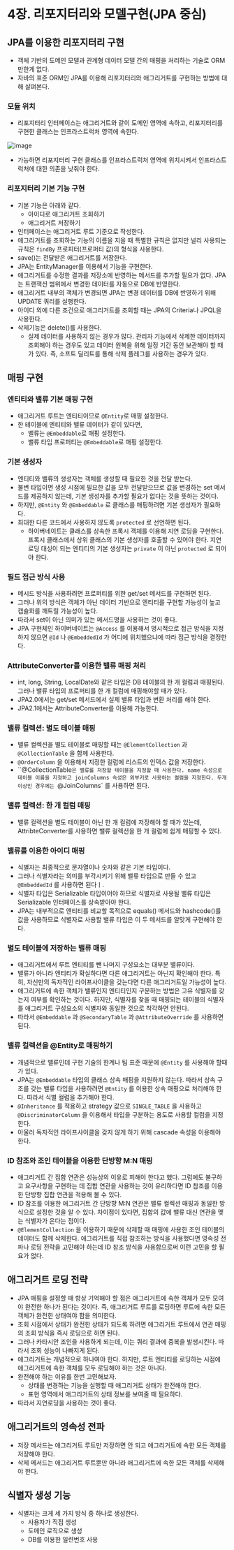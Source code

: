 # 4장. 리포지터리와 모델구현(JPA 중심)

## JPA를 이용한 리포지터리 구현

- 객체 기반의 도메인 모델과 관계형 데이터 모델 간의 매핑을 처리하는 기술로 ORM 만한게 없다.
- 자바의 표준 ORM인 JPA를 이용해 리포지터리와 애그리거트를 구현하는 방법에 대해 살펴본다.

### 모듈 위치

- 리포지터리 인터페이스는 애그리거트와 같이 도메인 영역에 속하고, 리포지터리를 구현한 클래스는 인프라스트럭처 영역에 속한다.

![image](https://user-images.githubusercontent.com/53366407/124349538-826f4700-dc2a-11eb-96b2-fc916f2a3df3.png)

- 가능하면 리포지터리 구현 클래스를 인프라스트럭처 영역에 위치시켜서 인프라스트럭처에 대한 의존을 낮춰야 한다.

### 리포지터리 기본 기능 구현

- 기본 기능은 아래와 같다.
    - 아이디로 애그리거트 조회하기
    - 애그리거트 저장하기
- 인터페이스는 애그리거트 루트 기준으로 작성한다.
- 애그리거트를 조회하는 기능의 이름을 지을 때 특별한 규칙은 없지만 널리 사용되는 규칙은 `findBy` 프로피터(프로퍼티 값)의 형식을 사용한다.
- save()는 전달받은 애그리거트를 저장한다.
- JPA는 EntityManager를 이용해서 기능을 구현한다.
- 애그리거트를 수정한 결과를 저장소에 반영하는 메서드를 추가할 필요가 없다. JPA는 트랜잭션 범위에서 변경한 데이터를 자동으로 DB에 반영한다.
- 애그리거트 내부의 객체가 변경되면 JPA는 변경 데이터를 DB에 반영하기 위해 UPDATE 쿼리를 실행한다.
- 아이디 외에 다른 조건으로 애그리거트를 조회할 때는 JPA의 Criteria나 JPQL을 사용한다.
- 삭제기능은 delete()를 사용한다.
    - 실제 데이터를 사용하지 않는 경우가 많다. 관리자 기능에서 삭제한 데이터까지 조회해야 하는 경우도 있고 데이터 원복을 위해 일정 기간 동안 보관해야 할 때가 있다. 즉, 소프트 딜리트를 통해 삭제 플레그를 사용하는 경우가 있다.

## 매핑 구현

### 엔티티와 밸류 기본 매핑 구현

- 애그리거트 루트는 엔티티이므로 `@Entity`로 매핑 설정한다.
- 한 테이블에 엔티티와 밸류 데이터가 같이 있다면,
    - 밸류는 `@Embeddable`로 매핑 설정한다.
    - 밸류 타입 프로퍼티는 `@Embeddable`로 매핑 설정한다.

### 기본 생성자

- 엔티티와 밸류의 생성자는 객체를 생성할 때 필요한 것을 전달 받는다.
- 불변 타입이면 생성 시점에 필요한 값을 모두 전달받으므로 값을 변경하는 set 메서드를 제공하지 않는데, 기본 생성자를 추가할 필요가 없다는 것을 뜻하는 것이다.
- 하지만, `@Entity` 와 `@Embeddable` 로 클래스를 매핑하려면 기본 생성자가 필요하다.
- 최대한 다른 코드에서 사용하지 않도록 `protected` 로 선언하면 된다.
    - 하이버네이트는 클래스를 상속한 프록시 객체를 이용해 지연 로딩을 구현한다. 프록시 클래스에서 상위 클래스의 기본 생성자를 호출할 수 있어야 한다. 지연 로딩 대싱이 되는 엔티티의 기본 생성자는 `private` 이 아닌 `protected` 로 되어야 한다.

### 필드 접근 방식 사용

- 메시드 방식을 사용하려면 프로퍼티를 위한 get/set 메서드를 구현하면 된다.
- 그러나 위의 방식은 객체가 아닌 데이터 기반으로 엔티티를 구현할 가능성이 높고 캡슐화를 깨트릴 가능성이 높다.
- 따라서 set이 아닌 의미가 있는 메서드명을 사용하는 것이 좋다.
- JPA 구현체인 하이버네이트는 `@Access` 를 이용해서 명시적으로 접근 방식을 지정하지 않으면 `@Id` 나 `@EmbeddedId` 가 어디에 위치했으냐에 따라 접근 방식을 결정한다.

### AttributeConverter를 이용한 밸류 매핑 처리

- int, long, String, LocalDate와 같은 타입은 DB 테이블의 한 개 컬럼과 매핑된다. 그러나 밸류 타입의 프로퍼티를 한 개 컬럼에 매핑해야할 때가 있다.
- JPA2.0에서는 get/set 메서드에서 실제 밸류 타입과 변환 처리를 해야 한다.
- JPA2.1에서는 AttributeConverter를 이용해 가능한다.

### 밸류 컬렉션: 별도 테이블 매핑

- 밸류 컬렉션을 별도 테이블로 매핑할 때는 `@ElementCollection` 과 `@CollectionTable` 을 함께 사용한다.
- `@OrderColumn` 을 이용해서 지정한 컬럼에 리스트의 인덱스 값을 저장한다.
- ``@CollectionTable`은 밸류를 저장할 테이블을 지정할 때 사용한다. name 속성으로 테이블 이름을 지정하고 joinColumns 속성은 외부키로 사용하는 컬럼을 지정한다. 두개 이상인 경우에는 `@JoinColumns` 를 사용하면 된다.

### 밸류 컬렉션: 한 개 컬럼 매핑

- 밸류 컬렉션을 별도 테이블이 아닌 한 개 컬럼에 저장해야 할 때가 있는데, AttribteConverter를 사용하면 밸류 컬렉션을 한 개 컬럼에 쉽게 매핑할 수 있다.

### 밸류를 이용한 아이디 매핑

- 식별자는 최종적으로 문자열이나 숫자와 같은 기본 타입이다.
- 그러나 식별자라는 의미를 부각시키기 위해 밸류 타입으로 만들 수 있고 `@EmbeddedId` 를 사용하면 된다ㅣ.
- 식별자 타입은 Serializable 타입이어야 하므로 식별자로 사용될 밸류 타입은 Serializable 인터페이스를 상속받아야 한다.
- JPA는 내부적으로 엔티티를 비교할 목적으로 equals() 메서드와 hashcode()를 값을 사용하므로 식별자로 사용할 밸류 타입은 이 두 메서드를 알맞게 구현해야 한다.

### 별도 테이블에 저장하는 밸류 매핑

- 애그리거트에서 루트 엔티티를 뺀 나머지 구성요소는 대부분 밸류이다.
- 밸류가 아니라 엔티티가 확실하다면 다른 애그리거트는 아닌지 확인해야 한다. 특히, 자신만의 독자적인 라이프사이클을 갖는다면 다른 애그리거트일 가능성이 높다.
- 애그리거트에 속한 객체가 밸류인지 엔티티인지 구분하는 방법은 고유 식별자를 갖는지 여부를 확인하는 것이다. 하지만, 식별자를 찾을 때 매핑되는 테이블의 식별자를 애그리거트 구성요소의 식별자와 동일한 것으로 착각하면 안된다.
- 따라서 `@Embeddable` 과 `@SecondaryTable` 과 `@AttributeOverride` 를 사용하면 된다.

### 밸류 컬렉션을 @Entity로 매핑하기

- 개념적으로 밸류인데 구현 기술의 한계나 팀 표준 때문에 `@Entity` 를 사용해야 할때가 있다.
- JPA는 `@Embeddable` 타입의 클래스 상속 매핑을 지원하지 않는다. 따라서 상속 구조를 갖는 밸류 타입을 사용하려면 `@Entity` 를 이용한 상속 매핑으로 처리해야 한다. 따라서 식별 컬럼을 추가해야 한다.
- `@Inheritance` 를 적용하고 strategy 값으로 `SINGLE_TABLE` 을 사용하고 `@DiscriminatorColumn` 을 이용해서 타입을 구분하는 용도로 사용할 컬럼을 지정한다.
- 아울러 독자적인 라이프사이클을 갖지 않게 하기 위해 cascade 속성을 이용해야 한다.

### ID 참조와 조인 테이블을 이용한 단방향 M:N 매핑

- 애그리거트 간 집합 연관은 성능상의 이유로 피해야 한다고 했다. 그럼에도 불구하고 요구사항을 구현하는 데 집합 연관을 사용하는 것이 유리하다면 ID 참조를 이용한 단방향 집합 연관을 적용해 볼 수 있다.
- ID 참조를 이용한 애그리거트 간 단방향 M:N 연관은 밸류 컬렉션 매핑과 동일한 방식으로 설정한 것을 알 수 있다. 차이점이 있다면, 집합의 값에 밸류 대신 연관을 맺는 식별자가 온다는 점이다.
- `@ElementCollection` 을 이용하기 때문에 삭제할 때 매핑에 사용한 조인 테이블의 데이터도 함께 삭제한다. 애그리거트를 직접 참조하는 방식을 사용했다면 영속성 전파나 로딩 전략을 고민해야 하는데 ID 참조 방식을 사용함으로써 이런 고민을 할 필요가 없다.

## 애그리거트 로딩 전략

- JPA 매핑을 설정할 때 항상 기억해야 할 점은 애그리거트에 속한 객체가 모두 모여야 완전한 하나가 된다는 것이다. 즉, 애그리거트 루트를 로딩하면 루트에 속한 모든 객체가 완전한 상태여야 함을 의미한다.
- 조회 시점에서 상태가 완전한 상태가 되도록 하려면 애그리거트 루트에서 연관 매핑의 조회 방식을 즉시 로딩으로 하면 된다.
- 그러나 카타시안 조인을 사용하게 되는데, 이는 쿼리 결과에 중복을 발생시킨다. 따라서 조회 성능이 나빠지게 된다.
- 애그리거트는 개념적으로 하나여야 한다. 하지만, 루트 엔티티를 로딩하는 시점에 애그리거트에 속한 객체를 모두 로딩해야 하는 것은 아니다.
- 완전해야 하는 이유를 한번 고민해보자.
    - 상태를 변경하는 기능을 실행할 때 애그리거트 상태가 완전해야 한다.
    - 표현 영역에서 애그리거트의 상태 정보를 보여줄 때 필요하다.
- 따라서 지연로딩을 사용하는 것이 좋다.

## 애그리거트의 영속성 전파

- 저장 메서드는 애그리거트 루트만 저장하면 안 되고 애그리거트에 속한 모든 객체를 저장해야 한다.
- 삭제 메서드는 애그리거트 루트뿐만 아니라 애그리거트에 속한 모든 객체를 삭제해야 한다.

## 식별자 생성 기능

- 식별자는 크게 세 가지 방식 중 하나로 생성한다.
    - 사용자가 직접 생성
    - 도메인 로직으로 생성
    - DB를 이용한 일련번호 사용
